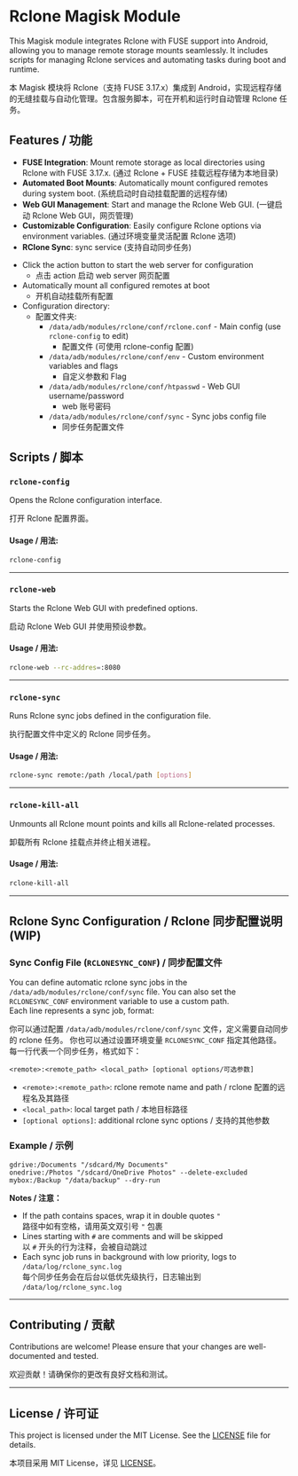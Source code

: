# Rclone Magisk Module

This Magisk module integrates Rclone with FUSE support into Android, allowing you to manage remote storage mounts seamlessly. It includes scripts for managing Rclone services and automating tasks during boot and runtime.

本 Magisk 模块将 Rclone（支持 FUSE 3.17.x）集成到 Android，实现远程存储的无缝挂载与自动化管理。包含服务脚本，可在开机和运行时自动管理 Rclone 任务。

## Features / 功能

- **FUSE Integration**: Mount remote storage as local directories using Rclone with FUSE 3.17.x. (通过 Rclone + FUSE 挂载远程存储为本地目录)
- **Automated Boot Mounts**: Automatically mount configured remotes during system boot. (系统启动时自动挂载配置的远程存储)
- **Web GUI Management**: Start and manage the Rclone Web GUI. (一键启动 Rclone Web GUI，网页管理)
- **Customizable Configuration**: Easily configure Rclone options via environment variables.  (通过环境变量灵活配置 Rclone 选项)
- **RClone Sync**: sync service (支持自动同步任务)

* Click the action button to start the web server for configuration  
  * 点击 action 启动 web server 网页配置
* Automatically mount all configured remotes at boot  
  * 开机自动挂载所有配置
* Configuration directory:  
  * 配置文件夹:
    * `/data/adb/modules/rclone/conf/rclone.conf` - Main config (use `rclone-config` to edit)  
      * 配置文件 (可使用 rclone-config 配置)
    * `/data/adb/modules/rclone/conf/env` - Custom environment variables and flags  
      * 自定义参数和 Flag
    * `/data/adb/modules/rclone/conf/htpasswd` - Web GUI username/password  
      * web 账号密码
    * `/data/adb/modules/rclone/conf/sync` - Sync jobs config file  
      * 同步任务配置文件

## Scripts / 脚本

### `rclone-config`

Opens the Rclone configuration interface.  

打开 Rclone 配置界面。

#### Usage / 用法:
```bash
rclone-config
```

---

### `rclone-web`

Starts the Rclone Web GUI with predefined options. 

启动 Rclone Web GUI 并使用预设参数。

#### Usage / 用法:
```bash
rclone-web --rc-addres=:8080
```

---

### `rclone-sync`

Runs Rclone sync jobs defined in the configuration file.

执行配置文件中定义的 Rclone 同步任务。
#### Usage / 用法:
```bash
rclone-sync remote:/path /local/path [options]
```

---

### `rclone-kill-all`

Unmounts all Rclone mount points and kills all Rclone-related processes.  

卸载所有 Rclone 挂载点并终止相关进程。

#### Usage / 用法:
```bash
rclone-kill-all
```

---


## Rclone Sync Configuration / Rclone 同步配置说明 (WIP)

### Sync Config File (`RCLONESYNC_CONF`) / 同步配置文件

You can define automatic rclone sync jobs in the `/data/adb/modules/rclone/conf/sync` file. 
You can also set the `RCLONESYNC_CONF` environment variable to use a custom path.  
Each line represents a sync job, format:  

你可以通过配置 `/data/adb/modules/rclone/conf/sync` 文件，定义需要自动同步的 rclone 任务。
你也可以通过设置环境变量 `RCLONESYNC_CONF` 指定其他路径。
每一行代表一个同步任务，格式如下：

```
<remote>:<remote_path> <local_path> [optional options/可选参数]
```

- `<remote>:<remote_path>`: rclone remote name and path / rclone 配置的远程名及其路径
- `<local_path>`: local target path / 本地目标路径
- `[optional options]`: additional rclone sync options / 支持的其他参数

### Example / 示例

```
gdrive:/Documents "/sdcard/My Documents"
onedrive:/Photos "/sdcard/OneDrive Photos" --delete-excluded
mybox:/Backup "/data/backup" --dry-run
```

**Notes / 注意：**
- If the path contains spaces, wrap it in double quotes `"`  
  路径中如有空格，请用英文双引号 `"` 包裹
- Lines starting with `#` are comments and will be skipped  
  以 `#` 开头的行为注释，会被自动跳过
- Each sync job runs in background with low priority, logs to `/data/log/rclone_sync.log`  
  每个同步任务会在后台以低优先级执行，日志输出到 `/data/log/rclone_sync.log`

---

## Contributing / 贡献

Contributions are welcome! Please ensure that your changes are well-documented and tested.  

欢迎贡献！请确保你的更改有良好文档和测试。

---

## License / 许可证

This project is licensed under the MIT License. See the [LICENSE](LICENSE) file for details.  

本项目采用 MIT License，详见 [LICENSE](LICENSE)。